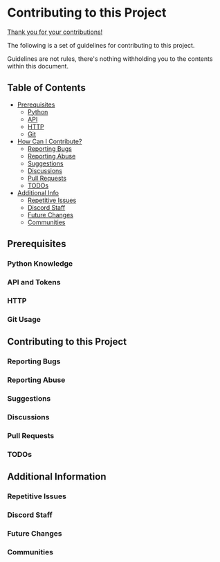 # Contributing to this Project

[Thank you for your contributions!](docs/The%20Who%20and%20the%20Why.md)

The following is a set of guidelines for contributing to this project.

Guidelines are not rules, there's nothing withholding you to the contents within this document.

## Table of Contents

- [Prerequisites](#prerequisites)
    + [Python](#python-knowledge)
    + [API](#api-and-tokens)
    + [HTTP](#http)
    + [Git](#git-usage)
- [How Can I Contribute?](#contributing-to-this-project)
    + [Reporting Bugs](#reporting-bugs)
    + [Reporting Abuse](#reporting-abuse)
    + [Suggestions](#suggestions)
    + [Discussions](#discussions)
    + [Pull Requests](#pull-requests)
    + [TODOs](#todos)
- [Additional Info](#additional-information)
    + [Repetitive Issues](#repetitive-issues)
    + [Discord Staff](#discord-staff)
    + [Future Changes](#future-changes)
    + [Communities](#communities)

## Prerequisites

### Python Knowledge

### API and Tokens

### HTTP

### Git Usage


## Contributing to this Project

### Reporting Bugs

### Reporting Abuse

### Suggestions

### Discussions

### Pull Requests

### TODOs


## Additional Information

### Repetitive Issues

### Discord Staff

### Future Changes

### Communities
